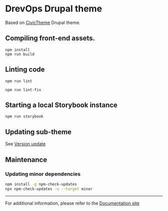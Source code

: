 # DrevOps Drupal theme

Based on [CivicTheme](https://www.drupal.org/project/civictheme) Drupal theme.

## Compiling front-end assets.

    npm install
    npm run build

## Linting code

    npm run lint

    npm run lint-fix

## Starting a local Storybook instance

    npm run storybook

## Updating sub-theme

See [Version update](https://docs.civictheme.io/drupal-theme/version-update)

## Maintenance

### Updating minor dependencies

```bash
npm install -g npm-check-updates
npx npm-check-updates -u --target minor
```

---

For additional information, please refer to
the [Documentation site](https://docs.civictheme.io/drupal-theme)

